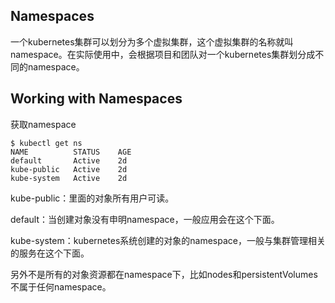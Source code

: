 ## Namespaces

一个kubernetes集群可以划分为多个虚拟集群，这个虚拟集群的名称就叫namespace。在实际使用中，会根据项目和团队对一个kubernetes集群划分成不同的namespace。

## Working with Namespaces

获取namespace
```
$ kubectl get ns
NAME          STATUS    AGE
default       Active    2d
kube-public   Active    2d
kube-system   Active    2d
```
kube-public：里面的对象所有用户可读。

default：当创建对象没有申明namespace，一般应用会在这个下面。

kube-system：kubernetes系统创建的对象的namespace，一般与集群管理相关的服务在这个下面。

另外不是所有的对象资源都在namespace下，比如nodes和persistentVolumes不属于任何namespace。
